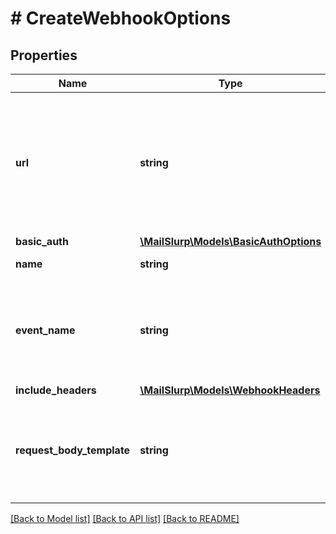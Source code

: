 # # CreateWebhookOptions

## Properties

Name | Type | Description | Notes
------------ | ------------- | ------------- | -------------
**url** | **string** | Public URL on your server that MailSlurp can post WebhookNotification payload to when an email is received or an event is trigger. The payload of the submitted JSON is dependent on the webhook event type. See docs.mailslurp.com/webhooks for event payload documentation. |
**basic_auth** | [**\MailSlurp\Models\BasicAuthOptions**](BasicAuthOptions) |  | [optional]
**name** | **string** | Optional name for the webhook | [optional]
**event_name** | **string** | Optional webhook event name. Default is &#x60;EMAIL_RECEIVED&#x60; and is triggered when an email is received by the inbox associated with the webhook. Payload differ according to the webhook event name. | [optional]
**include_headers** | [**\MailSlurp\Models\WebhookHeaders**](WebhookHeaders) |  | [optional]
**request_body_template** | **string** | Template for the JSON body of the webhook request that will be sent to your server. Use Moustache style &#x60;{{variableName}}&#x60; templating to use parts of the standard webhook payload for the given event. | [optional]

[[Back to Model list]](../../README#models) [[Back to API list]](../../README#endpoints) [[Back to README]](../../README)
